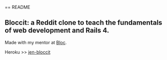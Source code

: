 == README

## Bloccit: a Reddit clone to teach the fundamentals of web development and Rails 4.

Made with my mentor at [Bloc](http://bloc.io).

Heroku >> [jen-bloccit](https://git.heroku.com/jen-bloccit.git)

